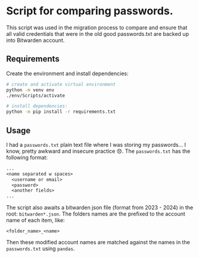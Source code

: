 # Script for comparing passwords.

This script was used in the migration process to compare and ensure that all valid credentials that were in the old good passwords.txt are backed up into Bitwarden account.

## Requirements

Create the environment and install dependencies:

```bash
# create and activate virtual environment
python -m venv env
./env/Scripts/activate

# install dependencies:
python -m pip install -r requirements.txt
```

## Usage

I had a `passwords.txt` plain text file where I was storing my passwords... I know, pretty awkward and insecure practice :disappointed:.
The `passwords.txt` has the following format:

```txt
...
<name separated w spaces>
  <username or email>
  <password>
  <another fields>
...
```

The script also awaits a bitwarden json file (format from 2023 - 2024) in the root: `bitwarden*.json`.
The folders names are the prefixed to the account name of each item, like:

```
<folder_name>_<name>
```

Then these modified account names are matched against the names in the `passwords.txt` using `pandas`.
